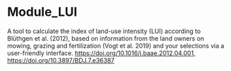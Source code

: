 # Module_LUI
A tool to calculate the index of land-use intensity (LUI) according to Blüthgen et al. (2012), based on information from the land owners on mowing, grazing and fertilization (Vogt et al. 2019) and your selections via a user-friendly interface. https://doi.org/10.1016/j.baae.2012.04.001, https://doi.org/10.3897/BDJ.7.e36387
